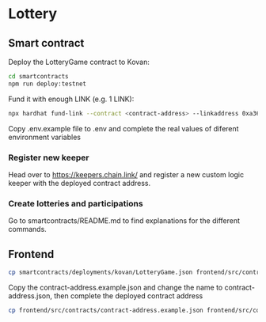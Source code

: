 # Lottery

## Smart contract
Deploy the LotteryGame contract to Kovan:

```bash
cd smartcontracts
npm run deploy:testnet
```

Fund it with enough LINK (e.g. 1 LINK):
```bash
npx hardhat fund-link --contract <contract-address> --linkaddress 0xa36085F69e2889c224210F603D836748e7dC0088 --fundamount 1000000000000000000 --network kovan
```

Copy .env.example file to .env and complete the real values of diferent environment variables

### Register new keeper
Head over to https://keepers.chain.link/ and register a new custom logic keeper with the deployed contract address.

### Create lotteries and participations
Go to smartcontracts/README.md to find explanations for the different commands.

## Frontend
```bash
cp smartcontracts/deployments/kovan/LotteryGame.json frontend/src/contracts/LotteryGame.json
```

Copy the contract-address.example.json and change the name to contract-address.json, then complete the deployed contract address
```bash
cp frontend/src/contracts/contract-address.example.json frontend/src/contracts/contract-address.json
```

